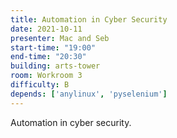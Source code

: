 ```yaml
---
title: Automation in Cyber Security
date: 2021-10-11
presenter: Mac and Seb
start-time: "19:00"
end-time: "20:30"
building: arts-tower
room: Workroom 3
difficulty: B
depends: ['anylinux', 'pyselenium']
---
```


Automation in cyber security.